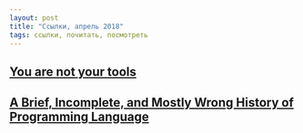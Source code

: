 ```yaml
---
layout: post
title: "Ссылки, апрель 2018"
tags: ссылки, почитать, посмотреть
---
```


<!--more-->

## [You are not your tools](https://codewithoutrules.com/2018/03/23/you-are-not-your-tools/)

## [A Brief, Incomplete, and Mostly Wrong History of Programming Language](http://james-iry.blogspot.ru/2009/05/brief-incomplete-and-mostly-wrong.html?m=1)

